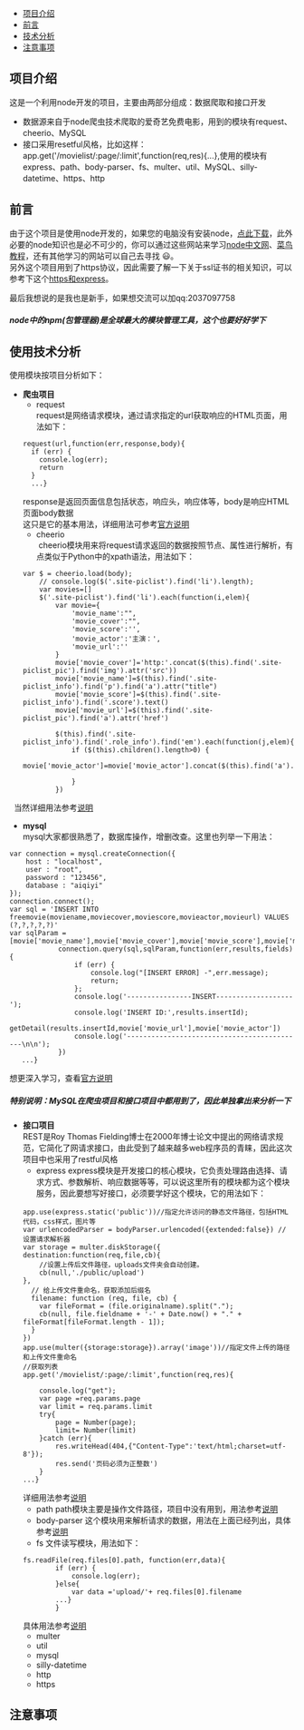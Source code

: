 * [项目介绍](#项目介绍)
* [前言](#前言)
* [技术分析](#使用技术分析)
* [注意事项](#注意事项)



项目介绍
---
这是一个利用node开发的项目，主要由两部分组成：数据爬取和接口开发
* 数据源来自于node爬虫技术爬取的爱奇艺免费电影，用到的模块有request、cheerio、MySQL
* 接口采用resetful风格，比如这样：app.get('/movielist/:page/:limit',function(req,res){...},使用的模块有express、path、body-parser、fs、multer、util、MySQL、silly-datetime、https、http

前言
---
由于这个项目是使用node开发的，如果您的电脑没有安装node，[点此下载](http://nodejs.cn/download/ "node下载地址")，此外必要的node知识也是必不可少的，你可以通过这些网站来学习[node中文网](http://nodejs.cn/api/)、[菜鸟教程](https://www.runoob.com/nodejs/nodejs-install-setup.html)，还有其他学习的网站可以自己去寻找 :smiley:。  
另外这个项目用到了https协议，因此需要了解一下关于ssl证书的相关知识，可以参考下这个[https和express](https://blog.csdn.net/u012353243/article/details/53409159)。

最后我想说的是我也是新手，如果想交流可以加qq:2037097758
##### node中的npm(包管理器)是全球最大的模块管理工具，这个也要好好学下

使用技术分析
---
使用模块按项目分析如下：
* **爬虫项目**
  * request  
   request是网络请求模块，通过请求指定的url获取响应的HTML页面，用法如下：  
   ```
   request(url,function(err,response,body){
     if (err) {
       console.log(err);
       return
     }
     ...}
    ```
     response是返回页面信息包括状态，响应头，响应体等，body是响应HTML页面body数据  
     这只是它的基本用法，详细用法可参考[官方说明](https://github.com/request/request)  
    * cheerio  
  cheerio模块用来将request请求返回的数据按照节点、属性进行解析，有点类似于Python中的xpath语法，用法如下：
    ```
    var $ = cheerio.load(body);
		// console.log($('.site-piclist').find('li').length);
		var movies=[]
		$('.site-piclist').find('li').each(function(i,elem){
			var movie={
				'movie_name':"",
				'movie_cover':"",
				'movie_score':'',
				'movie_actor':'主演：',
				'movie_url':''
			}
			movie['movie_cover']='http:'.concat($(this).find('.site-piclist_pic').find('img').attr('src'))
			movie['movie_name']=$(this).find('.site-piclist_info').find('p').find('a').attr("title")
			movie['movie_score']=$(this).find('.site-piclist_info').find('.score').text()
			movie['movie_url']=$(this).find('.site-piclist_pic').find('a').attr('href')

			$(this).find('.site-piclist_info').find('.role_info').find('em').each(function(j,elem){
				if ($(this).children().length>0) {
					movie['movie_actor']=movie['movie_actor'].concat($(this).find('a').attr('title'))

				}
			})
   ```
   当然详细用法参考[说明](http://cnodejs.org/topic/5203a71844e76d216a727d2e)
* **mysql**  
mysql大家都很熟悉了，数据库操作，增删改查。这里也列举一下用法：
```
var connection = mysql.createConnection({
	host : "localhost",
	user : "root",
	password : "123456",
	database : "aiqiyi"
});
connection.connect();
var sql = 'INSERT INTO freemovie(moviename,moviecover,moviescore,movieactor,movieurl) VALUES (?,?,?,?,?)'
var sqlParam =[movie['movie_name'],movie['movie_cover'],movie['movie_score'],movie['movie_actor'],movie['movie_url']];
			connection.query(sql,sqlParam,function(err,results,fields){
				if (err) {
					console.log("[INSERT ERROR] -",err.message);
					return;
				};
				console.log('----------------INSERT-------------------');
				console.log('INSERT ID:',results.insertId);
				getDetail(results.insertId,movie['movie_url'],movie['movie_actor'])
				console.log('--------------------------------------------\n\n');
			})
   ...}
 ```
 想更深入学习，查看[官方说明](http://www.runoob.com/nodejs/nodejs-mysql.html)
 ##### 特别说明：MySQL在爬虫项目和接口项目中都用到了，因此单独拿出来分析一下

* **接口项目**  
REST是Roy Thomas Fielding博士在2000年博士论文中提出的网络请求规范，它简化了网请求接口，由此受到了越来越多web程序员的青睐，因此这次项目中也采用了restful风格  
	* express
	express模块是开发接口的核心模块，它负责处理路由选择、请求方式、参数解析、响应数据等等，可以说这里所有的模块都为这个模块服务，因此要想写好接口，必须要学好这个模块，它的用法如下：
	```
	app.use(express.static('public'))//指定允许访问的静态文件路径，包括HTML代码，css样式，图片等
	var urlencodedParser = bodyParser.urlencoded({extended:false}) // 设置请求解析器
	var storage = multer.diskStorage({
	destination:function(req,file,cb){
		//设置上传后文件路径，uploads文件夹会自动创建。
		cb(null,'./public/upload')
	},
	  // 给上传文件重命名，获取添加后缀名
	  filename: function (req, file, cb) {
	  	var fileFormat = (file.originalname).split(".");
	  	cb(null, file.fieldname + '-' + Date.now() + "." + fileFormat[fileFormat.length - 1]);
	  }
	})
	app.use(multer({storage:storage}).array('image'))//指定文件上传的路径和上传文件重命名
	//获取列表
	app.get('/movielist/:page/:limit',function(req,res){

		console.log("get");
		var page =req.params.page
		var limit = req.params.limit
		try{
			page = Number(page);
			limit= Number(limit)
		}catch (err){
			res.writeHead(404,{"Content-Type":'text/html;charset=utf-8'});
			res.send('页码必须为正整数')
		}
	...}
	```
	详细用法参考[说明](http://www.runoob.com/nodejs/nodejs-express-framework.html)  
	* path
	path模块主要是操作文件路径，项目中没有用到，用法参考[说明](http://nodejs.cn/api/path.html)
	* body-parser
	这个模块用来解析请求的数据，用法在上面已经列出，具体参考[说明](https://blog.csdn.net/bystarlight/article/details/72639340)
	* fs
	文件读写模块，用法如下：
	```
	fs.readFile(req.files[0].path, function(err,data){
			if (err) {
				console.log(err);
			}else{
				var data ='upload/'+ req.files[0].filename
			...}
			}
	```
	具体用法参考[说明](http://www.runoob.com/nodejs/nodejs-fs.html)
	* multer
	* util
	* mysql
	* silly-datetime
	* http
	* https

注意事项
---
